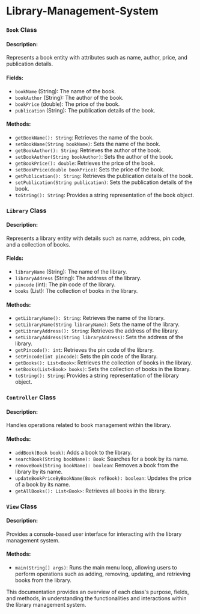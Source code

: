 # Library-Management-System

### `Book` Class

#### Description:
Represents a book entity with attributes such as name, author, price, and publication details.

#### Fields:
- `bookName` (String): The name of the book.
- `bookAuthor` (String): The author of the book.
- `bookPrice` (double): The price of the book.
- `publication` (String): The publication details of the book.

#### Methods:
- `getBookName(): String`: Retrieves the name of the book.
- `setBookName(String bookName)`: Sets the name of the book.
- `getBookAuthor(): String`: Retrieves the author of the book.
- `setBookAuthor(String bookAuthor)`: Sets the author of the book.
- `getBookPrice(): double`: Retrieves the price of the book.
- `setBookPrice(double bookPrice)`: Sets the price of the book.
- `getPublication(): String`: Retrieves the publication details of the book.
- `setPublication(String publication)`: Sets the publication details of the book.
- `toString(): String`: Provides a string representation of the book object.

### `Library` Class

#### Description:
Represents a library entity with details such as name, address, pin code, and a collection of books.

#### Fields:
- `libraryName` (String): The name of the library.
- `libraryAddress` (String): The address of the library.
- `pincode` (int): The pin code of the library.
- `books` (List<Book>): The collection of books in the library.

#### Methods:
- `getLibraryName(): String`: Retrieves the name of the library.
- `setLibraryName(String libraryName)`: Sets the name of the library.
- `getLibraryAddress(): String`: Retrieves the address of the library.
- `setLibraryAddress(String libraryAddress)`: Sets the address of the library.
- `getPincode(): int`: Retrieves the pin code of the library.
- `setPincode(int pincode)`: Sets the pin code of the library.
- `getBooks(): List<Book>`: Retrieves the collection of books in the library.
- `setBooks(List<Book> books)`: Sets the collection of books in the library.
- `toString(): String`: Provides a string representation of the library object.

### `Controller` Class

#### Description:
Handles operations related to book management within the library.

#### Methods:
- `addBook(Book book)`: Adds a book to the library.
- `searchBook(String bookName): Book`: Searches for a book by its name.
- `removeBook(String bookName): boolean`: Removes a book from the library by its name.
- `updateBookPriceByBookName(Book refBook): boolean`: Updates the price of a book by its name.
- `getAllBooks(): List<Book>`: Retrieves all books in the library.

### `View` Class

#### Description:
Provides a console-based user interface for interacting with the library management system.

#### Methods:
- `main(String[] args)`: Runs the main menu loop, allowing users to perform operations such as adding, removing, updating, and retrieving books from the library.

This documentation provides an overview of each class's purpose, fields, and methods, in understanding the functionalities and interactions within the library management system.
